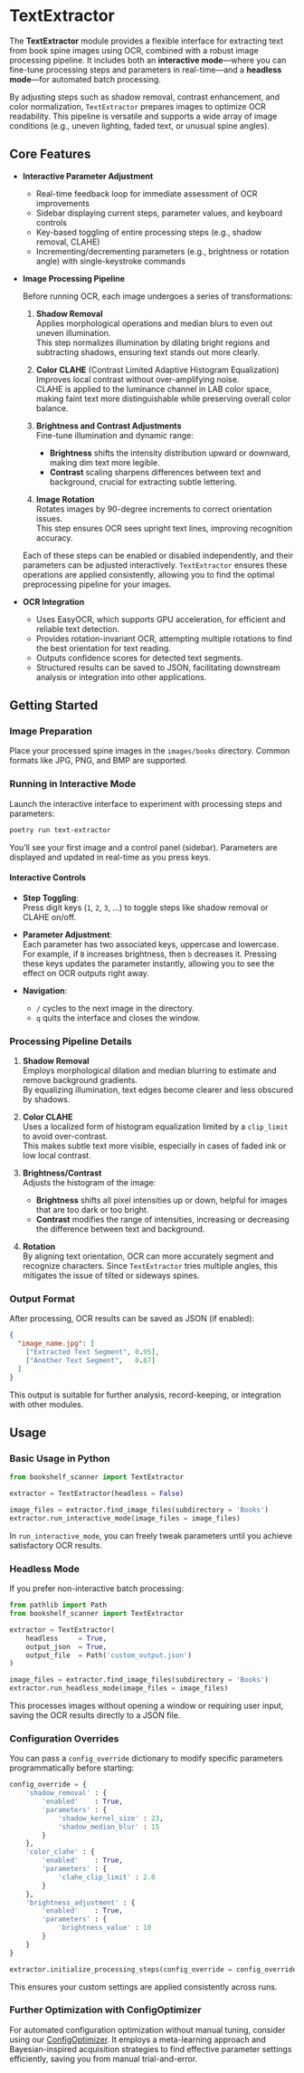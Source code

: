 # TextExtractor

The **TextExtractor** module provides a flexible interface for extracting text from book spine images using OCR, combined with a robust image processing pipeline. It includes both an **interactive mode**—where you can fine-tune processing steps and parameters in real-time—and a **headless mode**—for automated batch processing.

By adjusting steps such as shadow removal, contrast enhancement, and color normalization, `TextExtractor` prepares images to optimize OCR readability. This pipeline is versatile and supports a wide array of image conditions (e.g., uneven lighting, faded text, or unusual spine angles).

## Core Features

- **Interactive Parameter Adjustment**

  - Real-time feedback loop for immediate assessment of OCR improvements
  - Sidebar displaying current steps, parameter values, and keyboard controls
  - Key-based toggling of entire processing steps (e.g., shadow removal, CLAHE)
  - Incrementing/decrementing parameters (e.g., brightness or rotation angle) with single-keystroke commands

- **Image Processing Pipeline**

  Before running OCR, each image undergoes a series of transformations:
  
  1. **Shadow Removal**  
     Applies morphological operations and median blurs to even out uneven illumination.  
     This step normalizes illumination by dilating bright regions and subtracting shadows, ensuring text stands out more clearly.
  
  2. **Color CLAHE** (Contrast Limited Adaptive Histogram Equalization)  
     Improves local contrast without over-amplifying noise.  
     CLAHE is applied to the luminance channel in LAB color space, making faint text more distinguishable while preserving overall color balance.
  
  3. **Brightness and Contrast Adjustments**  
     Fine-tune illumination and dynamic range:  
     - **Brightness** shifts the intensity distribution upward or downward, making dim text more legible.  
     - **Contrast** scaling sharpens differences between text and background, crucial for extracting subtle lettering.
  
  4. **Image Rotation**  
     Rotates images by 90-degree increments to correct orientation issues.  
     This step ensures OCR sees upright text lines, improving recognition accuracy.

  Each of these steps can be enabled or disabled independently, and their parameters can be adjusted interactively. `TextExtractor` ensures these operations are applied consistently, allowing you to find the optimal preprocessing pipeline for your images.

- **OCR Integration**

  - Uses EasyOCR, which supports GPU acceleration, for efficient and reliable text detection.
  - Provides rotation-invariant OCR, attempting multiple rotations to find the best orientation for text reading.
  - Outputs confidence scores for detected text segments.
  - Structured results can be saved to JSON, facilitating downstream analysis or integration into other applications.

## Getting Started

### Image Preparation

Place your processed spine images in the `images/books` directory. Common formats like JPG, PNG, and BMP are supported.

### Running in Interactive Mode

Launch the interactive interface to experiment with processing steps and parameters:

```bash
poetry run text-extractor
```

You’ll see your first image and a control panel (sidebar). Parameters are displayed and updated in real-time as you press keys.

#### Interactive Controls

- **Step Toggling**:  
  Press digit keys (`1`, `2`, `3`, ...) to toggle steps like shadow removal or CLAHE on/off.
  
- **Parameter Adjustment**:  
  Each parameter has two associated keys, uppercase and lowercase.  
  For example, if `B` increases brightness, then `b` decreases it. Pressing these keys updates the parameter instantly, allowing you to see the effect on OCR outputs right away.

- **Navigation**:
  - `/` cycles to the next image in the directory.
  - `q` quits the interface and closes the window.

### Processing Pipeline Details

1. **Shadow Removal**  
   Employs morphological dilation and median blurring to estimate and remove background gradients.  
   By equalizing illumination, text edges become clearer and less obscured by shadows.

2. **Color CLAHE**  
   Uses a localized form of histogram equalization limited by a `clip_limit` to avoid over-contrast.  
   This makes subtle text more visible, especially in cases of faded ink or low local contrast.

3. **Brightness/Contrast**  
   Adjusts the histogram of the image:  
   - **Brightness** shifts all pixel intensities up or down, helpful for images that are too dark or too bright.  
   - **Contrast** modifies the range of intensities, increasing or decreasing the difference between text and background.

4. **Rotation**  
   By aligning text orientation, OCR can more accurately segment and recognize characters. Since `TextExtractor` tries multiple angles, this mitigates the issue of tilted or sideways spines.

### Output Format

After processing, OCR results can be saved as JSON (if enabled):

```json
{
  "image_name.jpg": [
    ["Extracted Text Segment", 0.95],
    ["Another Text Segment",   0.87]
  ]
}
```

This output is suitable for further analysis, record-keeping, or integration with other modules.

## Usage

### Basic Usage in Python

```python
from bookshelf_scanner import TextExtractor

extractor = TextExtractor(headless = False)

image_files = extractor.find_image_files(subdirectory = 'Books')
extractor.run_interactive_mode(image_files = image_files)
```

In `run_interactive_mode`, you can freely tweak parameters until you achieve satisfactory OCR results.

### Headless Mode

If you prefer non-interactive batch processing:

```python
from pathlib import Path
from bookshelf_scanner import TextExtractor

extractor = TextExtractor(
    headless     = True,
    output_json  = True,
    output_file  = Path('custom_output.json')
)

image_files = extractor.find_image_files(subdirectory = 'Books')
extractor.run_headless_mode(image_files = image_files)
```

This processes images without opening a window or requiring user input, saving the OCR results directly to a JSON file.

### Configuration Overrides

You can pass a `config_override` dictionary to modify specific parameters programmatically before starting:

```python
config_override = {
    'shadow_removal' : {
        'enabled'    : True,
        'parameters' : {
            'shadow_kernel_size' : 23,
            'shadow_median_blur' : 15
        }
    },
    'color_clahe' : {
        'enabled'    : True,
        'parameters' : {
            'clahe_clip_limit' : 2.0
        }
    },
    'brightness_adjustment' : {
        'enabled'    : True,
        'parameters' : {
            'brightness_value' : 10
        }
    }
}

extractor.initialize_processing_steps(config_override = config_override)
```

This ensures your custom settings are applied consistently across runs.

### Further Optimization with ConfigOptimizer

For automated configuration optimization without manual tuning, consider using our [ConfigOptimizer](../config_optimizer/README.md). It employs a meta-learning approach and Bayesian-inspired acquisition strategies to find effective parameter settings efficiently, saving you from manual trial-and-error.